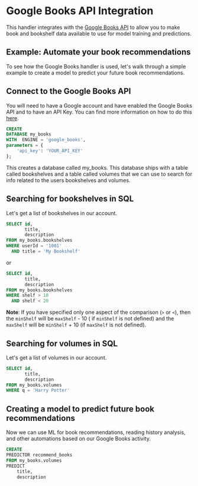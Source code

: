 # Google Books API Integration

This handler integrates with the [Google Books API](https://developers.google.com/books/docs/overview) to allow you to
make book and bookshelf data available to use for model training and predictions.

## Example: Automate your book recommendations

To see how the Google Books handler is used, let's walk through a simple example to create a model to predict
your future book recommendations.

## Connect to the Google Books API

You will need to have a Google account and have enabled the Google Books API and to have an API Key.
You can find more information on how to do
this [here](https://developers.google.com/books/docs/v1/getting_started).

~~~~sql
CREATE
DATABASE my_books
WITH  ENGINE = 'google_books',
parameters = {
    'api_key': 'YOUR_API_KEY'
};    
~~~~

This creates a database called my_books. This database ships with a table called bookshelves and a table called volumes
that we can use to search for
info related to the users bookshelves and volumes.

## Searching for bookshelves in SQL

Let's get a list of bookshelves in our account.

~~~~sql
SELECT id,
       title,
       description
FROM my_books.bookshelves
WHERE userId = '1001'
  AND title = 'My Bookshelf'
~~~~

or

~~~~sql
SELECT id,
       title,
       description
FROM my_books.bookshelves
WHERE shelf > 10
  AND shelf < 20
~~~~

**Note**: If you have specified only one aspect of the comparison (`>` or `<`), then the `minShelf` will be `maxShelf` -
10 (
if `minShelf` is
not defined) and the `maxShelf` will be `minShelf` + 10 (if `maxShelf` is not defined).

## Searching for volumes in SQL

Let's get a list of volumes in our account.

~~~~sql
SELECT id,
       title,
       description
FROM my_books.volumes
WHERE q = 'Harry Potter'
~~~~

## Creating a model to predict future book recommendations

Now we can use ML for book recommendations,
reading history analysis, and other automations based on our Google Books activity.

~~~~sql
CREATE
PREDICTOR recommend_books
FROM my_books.volumes
PREDICT 
    title,
    description
~~~~
